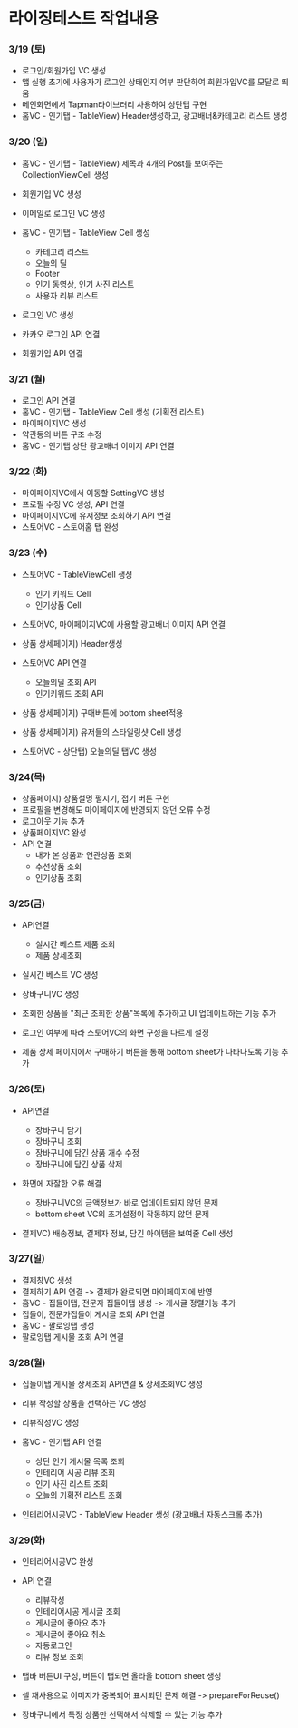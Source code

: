 # 라이징테스트 작업내용

### 3/19 (토)
* 로그인/회원가입 VC 생성
* 앱 실행 초기에 사용자가 로그인 상태인지 여부 판단하여 회원가입VC를 모달로 띄움
* 메인화면에서 Tapman라이브러리 사용하여 상단탭 구현
* 홈VC - 인기탭 - TableView) Header생성하고, 광고배너&카테고리 리스트 생성

### 3/20 (일)
* 홈VC - 인기탭 - TableView) 제목과 4개의 Post를 보여주는 CollectionViewCell 생성
* 회원가입 VC 생성
* 이메일로 로그인 VC 생성
* 홈VC - 인기탭 - TableView Cell 생성
    * 카테고리 리스트
    * 오늘의 딜
    * Footer
    * 인기 동영상, 인기 사진 리스트
    * 사용자 리뷰 리스트

* 로그인 VC 생성
* 카카오 로그인 API 연결
* 회원가입 API 연결

### 3/21 (월)
* 로그인 API 연결
* 홈VC - 인기탭 - TableView Cell 생성 (기획전 리스트)
* 마이페이지VC 생성
* 약관동의 버튼 구조 수정
* 홈VC - 인기탭 상단 광고배너 이미지 API 연결

### 3/22 (화)
* 마이페이지VC에서 이동할 SettingVC 생성
* 프로필 수정 VC 생성, API 연결
* 마이페이지VC에 유저정보 조회하기 API 연결
* 스토어VC - 스토어홈 탭 완성

### 3/23 (수)
* 스토어VC - TableViewCell 생성
    * 인기 키워드 Cell
    * 인기상품 Cell

* 스토어VC, 마이페이지VC에 사용할 광고배너 이미지 API 연결
* 상품 상세페이지) Header생성
* 스토어VC API 연결
    * 오늘의딜 조회 API
    * 인기키워드 조회 API

* 상품 상세페이지) 구매버튼에 bottom sheet적용
* 상품 상세페이지) 유저들의 스타일링샷 Cell 생성
* 스토어VC - 상단탭) 오늘의딜 탭VC 생성

### 3/24(목)
* 상품페이지) 상품설명 펼지기, 접기 버튼 구현
* 프로필을 변경해도 마이페이지에 반영되지 않던 오류 수정
* 로그아웃 기능 추가
* 상품페이지VC 완성
* API 연결
    * 내가 본 상품과 연관상품 조회
    * 추천상품 조회
    * 인기상품 조회


### 3/25(금)
* API연결
    * 실시간 베스트 제품 조회
    * 제품 상세조회
    
* 실시간 베스트 VC 생성
* 장바구니VC 생성
* 조회한 상품을 "최근 조회한 상품"목록에 추가하고 UI 업데이트하는 기능 추가
* 로그인 여부에 따라 스토어VC의 화면 구성을 다르게 설정
* 제품 상세 페이지에서 구매하기 버튼을 통해 bottom sheet가 나타나도록 기능 추가

### 3/26(토)
* API연결
    * 장바구니 담기
    * 장바구니 조회
    * 장바구니에 담긴 상품 개수 수정
    * 장바구니에 담긴 상품 삭제
    
* 화면에 자잘한 오류 해결
    * 장바구니VC의 금액정보가 바로 업데이트되지 않던 문제
    * bottom sheet VC의 초기설정이 작동하지 않던 문제
    
* 결제VC) 배송정보, 결제자 정보, 담긴 아이템을 보여줄 Cell 생성

### 3/27(일)
* 결제창VC 생성
* 결제하기 API 연결 -> 결제가 완료되면 마이페이지에 반영
* 홈VC - 집들이탭, 전문자 집들이탭 생성 -> 게시글 정렬기능 추가
* 집들이, 전문가집들이 게시글 조회 API 연결
* 홈VC - 팔로잉탭 생성
* 팔로잉탭 게시물 조회 API 연결

### 3/28(월)
* 집들이탭 게시물 상세조회 API연결 & 상세조회VC 생성
* 리뷰 작성할 상품을 선택하는 VC 생성
* 리뷰작성VC 생성
* 홈VC - 인기탭 API 연결
    * 상단 인기 게시물 목록 조회
    * 인테리어 시공 리뷰 조회
    * 인기 사진 리스트 조회
    * 오늘의 기획전 리스트 조회

* 인테리어시공VC - TableView Header 생성 (광고배너 자동스크롤 추가)

### 3/29(화)
* 인테리어시공VC 완성
* API 연결
    * 리뷰작성
    * 인테리어시공 게시글 조회
    * 게시글에 좋아요 추가
    * 게시글에 좋아요 취소
    * 자동로그인
    * 리뷰 정보 조회
    
* 탭바 버튼UI 구성, 버튼이 탭되면 올라올 bottom sheet 생성
* 셀 재사용으로 이미지가 중복되어 표시되던 문제 해결 -> prepareForReuse()
* 장바구니에서 특정 상품만 선택해서 삭제할 수 있는 기능 추가
